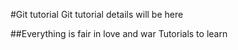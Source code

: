 #Git tutorial
Git tutorial details will be here

##Everything is fair in love and war 
  Tutorials to learn